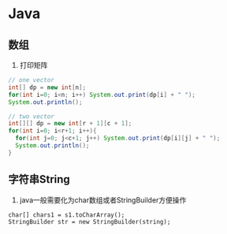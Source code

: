 # Java

## 数组
1. 打印矩阵
```java
// one vector
int[] dp = new int[n];
for(int i=0; i<n; i++) System.out.print(dp[i] + " ");
System.out.println();

// two vector
int[][] dp = new int[r + 1][c + 1];
for(int i=0; i<r+1; i++){
  for(int j=0; j<c+1; j++) System.out.print(dp[i][j] + " ");
  System.out.println();
}
```

## 字符串String
1. java一般需要化为char数组或者StringBuilder方便操作
```
char[] chars1 = s1.toCharArray();
StringBuilder str = new StringBuilder(string);
```
